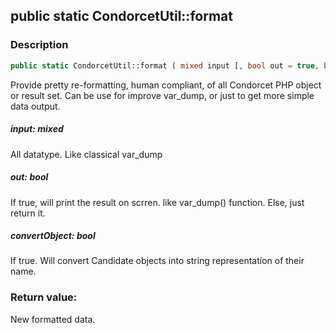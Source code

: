## public static CondorcetUtil::format

### Description    

```php
public static CondorcetUtil::format ( mixed input [, bool out = true, bool convertObject = true] ) : ?mixed
```

Provide pretty re-formatting, human compliant, of all Condorcet PHP object or result set.
Can be use for improve var_dump, or just to get more simple data output.    


##### **input:** *mixed*   
All datatype. Like classical var_dump    



##### **out:** *bool*   
If true, will print the result on scrren. like var_dump() function. Else, just return it.    



##### **convertObject:** *bool*   
If true. Will convert Candidate objects into string representation of their name.    



### Return value:   

New formatted data.

